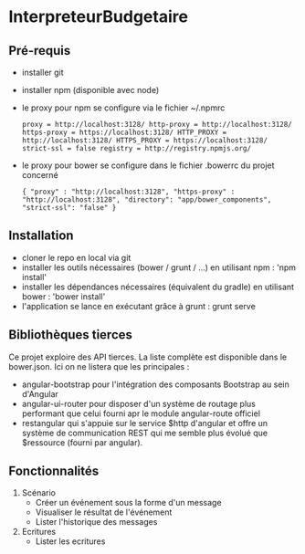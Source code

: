 InterpreteurBudgetaire
======================

Pré-requis
----------

- installer git
- installer npm (disponible avec node)
- le proxy pour npm se configure via le fichier ~/.npmrc

	`proxy = http://localhost:3128/
	http-proxy = http://localhost:3128/
	https-proxy = https://localhost:3128/
	HTTP_PROXY = http://localhost:3128/
	HTTPS_PROXY = https://localhost:3128/
	strict-ssl = false
	registry = http://registry.npmjs.org/`

- le proxy pour bower se configure dans le fichier .bowerrc du projet concerné

	`{
		"proxy" : "http://localhost:3128",
    "https-proxy" : "http://localhost:3128",
    "directory": "app/bower_components",
		"strict-ssl": "false"
	}`

Installation
-------------

- cloner le repo en local via git
- installer les outils nécessaires (bower / grunt / ...) en utilisant npm : 'npm install'
- installer les dépendances nécessaires (équivalent du gradle) en utilisant bower : 'bower install'
- l'application se lance en exécutant grâce à grunt : grunt serve

Bibliothèques tierces
---------------------

Ce projet exploire des API tierces. La liste complète est disponible dans le bower.json.
Ici on ne listera que les principales :

- angular-bootstrap pour l'intégration des composants Bootstrap au sein d'Angular
- angular-ui-router pour disposer d'un système de routage plus performant que celui fourni apr le module angular-route officiel
- restangular qui s'appuie sur le service $http d'angular et offre un système de communication REST qui me semble plus évolué que $ressource (fourni par angular).

Fonctionnalités
---------------

1. Scénario
	- Créer un événement sous la forme d'un message
	- Visualiser le résultat de l'événement
	- Lister l'historique des messages
2. Ecritures
	- Lister les ecritures
